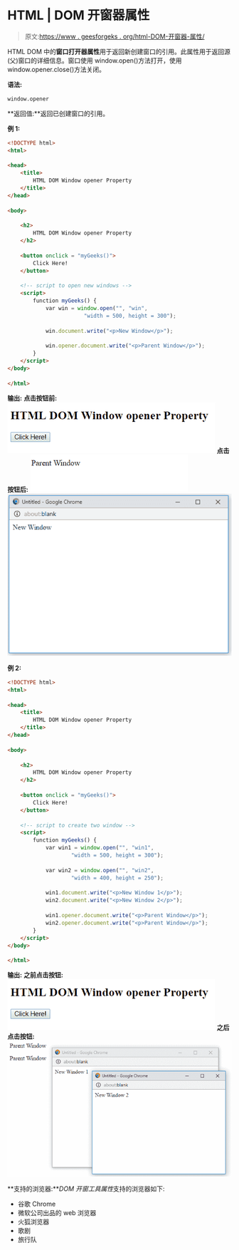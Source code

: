 # HTML | DOM 开窗器属性

> 原文:[https://www . geesforgeks . org/html-DOM-开窗器-属性/](https://www.geeksforgeeks.org/html-dom-window-opener-properties/)

HTML DOM 中的**窗口打开器属性**用于返回新创建窗口的引用。此属性用于返回源(父)窗口的详细信息。窗口使用 window.open()方法打开，使用 window.opener.close()方法关闭。

**语法:**

```html
window.opener
```

**返回值:**返回已创建窗口的引用。

**例 1:**

```html
<!DOCTYPE html>
<html>

<head>
    <title>
        HTML DOM Window opener Property
    </title>
</head>

<body>

    <h2>
        HTML DOM Window opener Property
    </h2>

    <button onclick = "myGeeks()">
        Click Here!
    </button>

    <!-- script to open new windows -->
    <script>
        function myGeeks() {
            var win = window.open("", "win",
                        "width = 500, height = 300");

            win.document.write("<p>New Window</p>");

            win.opener.document.write("<p>Parent Window</p>");
        }
    </script>
</body>

</html>                                    
```

**输出:**
**点击按钮前:**
![](img/cec54815223beada5ce0008b734c20aa.png)
**点击按钮后:**
![](img/13fc66738d346e4fc95a231154f57112.png)
![](img/429f86494d7be273dbc9e98a99fa9b31.png)

**例 2:**

```html
<!DOCTYPE html>
<html>

<head>
    <title>
        HTML DOM Window opener Property
    </title>
</head>

<body>

    <h2>
        HTML DOM Window opener Property
    </h2>

    <button onclick = "myGeeks()">
        Click Here!
    </button>

    <!-- script to create two window -->
    <script>
        function myGeeks() {
            var win1 = window.open("", "win1", 
                    "width = 500, height = 300");

            var win2 = window.open("", "win2",
                    "width = 400, height = 250");

            win1.document.write("<p>New Window 1</p>");
            win2.document.write("<p>New Window 2</p>");

            win1.opener.document.write("<p>Parent Window</p>");
            win2.opener.document.write("<p>Parent Window</p>");
        }
    </script>
</body>

</html>                    
```

**输出:**
**之前点击按钮:**
![](img/cec54815223beada5ce0008b734c20aa.png)
**之后点击按钮:**
![](img/9b319e721903c77856698cc35a473c11.png)

**支持的浏览器:***DOM 开窗工具属性*支持的浏览器如下:

*   谷歌 Chrome
*   微软公司出品的 web 浏览器
*   火狐浏览器
*   歌剧
*   旅行队